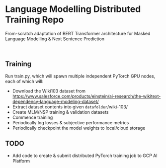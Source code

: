 

# Language Modelling Distributed Training Repo

From-scratch adaptation of BERT Transformer architecture for Masked Language Modelling & Next Sentence Prediction

<br>

## Training

Run train.py, which will spawn multiple independent PyTorch GPU nodes, each of which will:
- Download the Wiki103 dataset from https://www.salesforce.com/products/einstein/ai-research/the-wikitext-dependency-language-modeling-dataset/
- Extract dataset contents into given `datafolder`/wiki-103/
- Create MLM/NSP training & validation datasets
- Commence training
- Periodically log losses & subjective performance metrics
- Periodically checkpoint the model weights to local/cloud storage


## TODO

- Add code to create & submit distributed PyTorch training job to GCP AI Platform